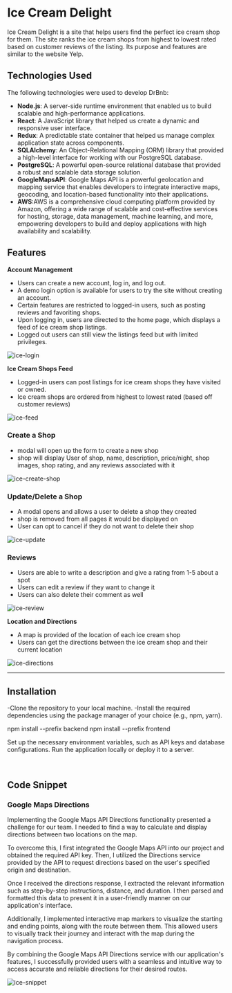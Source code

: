 # Ice Cream Delight

Ice Cream Delight is a site that helps users find the perfect ice cream shop for them. The site ranks the ice cream shops from highest to lowest rated based on customer reviews of the listing. Its purpose and features are similar to the website Yelp.

## Technologies Used

The following technologies were used to develop DrBnb:

- **Node.js**: A server-side runtime environment that enabled us to build scalable and high-performance applications.
- **React**: A JavaScript library that helped us create a dynamic and responsive user interface.
- **Redux**: A predictable state container that helped us manage complex application state across components.
- **SQLAlchemy**: An Object-Relational Mapping (ORM) library that provided a high-level interface for working with our PostgreSQL database.
- **PostgreSQL**: A powerful open-source relational database that provided a robust and scalable data storage solution.
- **GoogleMapsAPI**: Google Maps API is a powerful geolocation and mapping service that enables developers to integrate interactive maps, geocoding, and location-based functionality into their applications.
- **AWS**:AWS is a comprehensive cloud computing platform provided by Amazon, offering a wide range of scalable and cost-effective services for hosting, storage, data management, machine learning, and more, empowering developers to build and deploy applications with high availability and scalability.
  
## Features

**Account Management**
   - Users can create a new account, log in, and log out.
   - A demo login option is available for users to try the site without creating an account.
   - Certain features are restricted to logged-in users, such as posting reviews and favoriting shops.
   - Upon logging in, users are directed to the home page, which displays a feed of ice cream shop listings.
   - Logged out users can still view the listings feed but with limited privileges.
     
   ![ice-login](https://github.com/Derrick-Truong/Ice-Cream-Delight/assets/111938093/b04b9f0a-5bd8-4feb-91f9-ce382c55e5f9)

**Ice Cream Shops Feed**
   - Logged-in users can post listings for ice cream shops they have visited or owned.
   - Ice cream shops are ordered from highest to lowest rated (based off customer reviews)

   ![ice-feed](https://github.com/Derrick-Truong/Ice-Cream-Delight/assets/111938093/fd3d48c3-863b-410c-80bf-2eacf634b9a9)


### **Create a Shop**
- modal will open up the form to create a new shop 
- shop will display User of shop, name, description, price/night, shop images, shop rating, and any reviews associated with it
  
![ice-create-shop](https://github.com/Derrick-Truong/Ice-Cream-Delight/assets/111938093/f9a89049-1c7d-480d-865f-90eb23a73167)

### **Update/Delete a Shop**
- A modal opens and allows a user to delete a shop they created
- shop is removed from all pages it would be displayed on
- User can opt to cancel if they do not want to delete their shop
  
![ice-update](https://github.com/Derrick-Truong/Ice-Cream-Delight/assets/111938093/349b3d8b-d6de-44f1-9488-bad70f8965eb)

### **Reviews**
- Users are able to write a description and give a rating from 1-5 about a spot
- Users can edit a review if they want to change it
- Users can also delete their comment as well
  
![ice-review](https://github.com/Derrick-Truong/Ice-Cream-Delight/assets/111938093/067c3c08-91ed-4fee-91b0-e9571e864e88)

**Location and Directions**
- A map is provided of the location of each ice cream shop
- Users can get the directions between the ice cream shop and their current location
     
![ice-directions](https://github.com/Derrick-Truong/Ice-Cream-Delight/assets/111938093/f0db8b2f-5cd6-495b-b633-b33d659c109b)

<hr>

## Installation
-Clone the repository to your local machine.
-Install the required dependencies using the package manager of your choice (e.g., npm, yarn).

npm install --prefix backend
npm install --prefix frontend

Set up the necessary environment variables, such as API keys and database configurations.
Run the application locally or deploy it to a server.

<br>

## Code Snippet
### **Google Maps Directions**
Implementing the Google Maps API Directions functionality presented a challenge for our team. I needed to find a way to calculate and display directions between two locations on the map.

To overcome this, I first integrated the Google Maps API into our project and obtained the required API key. Then, I utilized the Directions service provided by the API to request directions based on the user's specified origin and destination.

Once I received the directions response, I extracted the relevant information such as step-by-step instructions, distance, and duration. I then parsed and formatted this data to present it in a user-friendly manner on our application's interface.

Additionally, I implemented interactive map markers to visualize the starting and ending points, along with the route between them. This allowed users to visually track their journey and interact with the map during the navigation process.

By combining the Google Maps API Directions service with our application's features, I successfully provided users with a seamless and intuitive way to access accurate and reliable directions for their desired routes.

![ice-snippet](https://github.com/Derrick-Truong/Ice-Cream-Delight/assets/111938093/bbabbc3b-662b-431b-8f69-393a8165b399)
